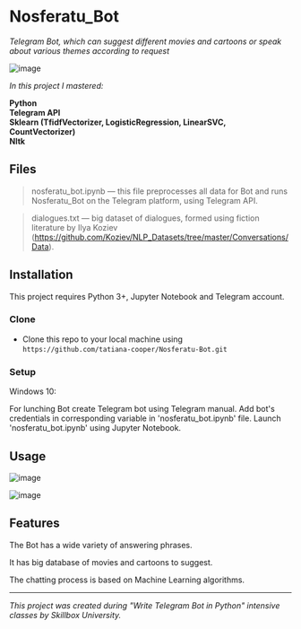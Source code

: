 ﻿
# Nosferatu_Bot

*Telegram Bot, which can suggest different movies and cartoons or speak about various themes according to request*

![image](https://drive.google.com/uc?export=view&id=1Z-9A077TmQYBQgn0dtbimsgQJbWVMx66)

*In this project I mastered:*

**Python**<br>
**Telegram API**<br>
**Sklearn (TfidfVectorizer, LogisticRegression, LinearSVC, CountVectorizer)**<br>
**Nltk**<br>


## Files
> nosferatu_bot.ipynb — this file preprocesses all data for Bot and runs Nosferatu_Bot on the Telegram platform, using Telegram API.

> dialogues.txt — big dataset of dialogues, formed using fiction literature 
by Ilya Koziev (https://github.com/Koziev/NLP_Datasets/tree/master/Conversations/Data).


## Installation
This project requires Python 3+, Jupyter Notebook and Telegram account.
### Clone

-   Clone this repo to your local machine using  `https://github.com/tatiana-cooper/Nosferatu-Bot.git`

### Setup
Windows 10:

For lunching Bot create Telegram bot using Telegram manual. Add bot's credentials in corresponding variable in 'nosferatu_bot.ipynb' file. 
Launch 'nosferatu_bot.ipynb' using Jupyter Notebook.


## Usage
![image](https://drive.google.com/uc?export=view&id=1xSBQEQU_3sYabzh8KeGzMrszS0Mb-tkD)

![image](https://drive.google.com/uc?export=view&id=1qwckyLleBdnvtzLXrcwr-yKymZ6jCMeK)


## Features
 The Bot has a wide variety of answering phrases.
 
It has big database of movies and cartoons to suggest.

The chatting process is based on Machine Learning algorithms.

---

*This project was created during "Write Telegram Bot in Python" intensive classes by Skillbox University.*
